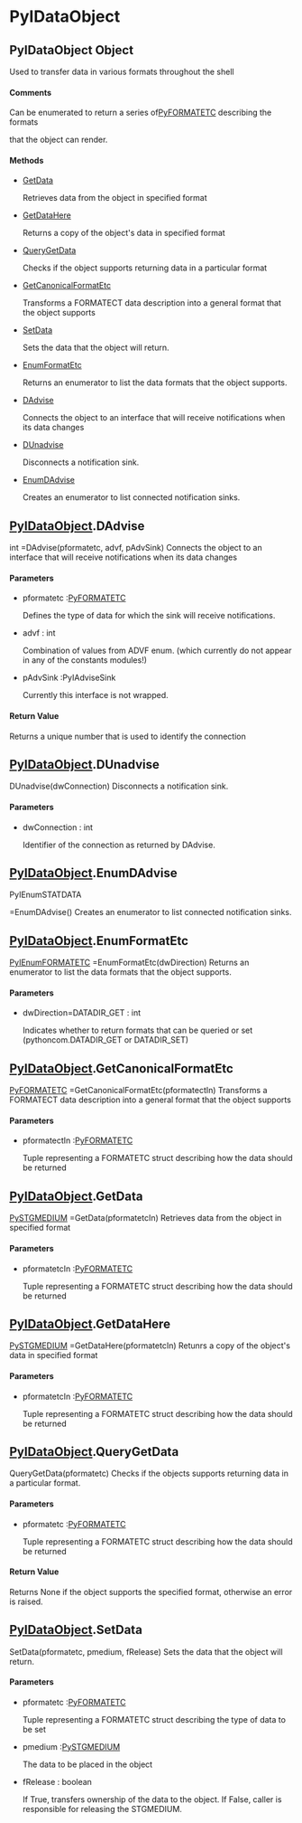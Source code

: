 # PyIDataObject

## PyIDataObject Object



Used to transfer data in various formats throughout the shell

#### Comments


Can be enumerated to return a series of[PyFORMATETC](#pyformatetc) describing the formats 

that the object can render\.

#### Methods


  - [GetData](PyIDataObject.md#pyidataobjectgetdata)

    Retrieves data from the object in specified format&nbsp;

  - [GetDataHere](PyIDataObject.md#pyidataobjectgetdatahere)

    Returns a copy of the object's data in specified format&nbsp;

  - [QueryGetData](PyIDataObject.md#pyidataobjectquerygetdata)

    Checks if the object supports returning data in a particular format&nbsp;

  - [GetCanonicalFormatEtc](PyIDataObject.md#pyidataobjectgetcanonicalformatetc)

    Transforms a FORMATECT data description into a general format that the object supports&nbsp;

  - [SetData](PyIDataObject.md#pyidataobjectsetdata)

    Sets the data that the object will return\.&nbsp;

  - [EnumFormatEtc](PyIDataObject.md#pyidataobjectenumformatetc)

    Returns an enumerator to list the data formats that the object supports\.&nbsp;

  - [DAdvise](PyIDataObject.md#pyidataobjectdadvise)

    Connects the object to an interface that will receive notifications when its data changes&nbsp;

  - [DUnadvise](PyIDataObject.md#pyidataobjectdunadvise)

    Disconnects a notification sink\.&nbsp;

  - [EnumDAdvise](PyIDataObject.md#pyidataobjectenumdadvise)

    Creates an enumerator to list connected notification sinks\.&nbsp;

## [PyIDataObject](#pyidataobject)\.DAdvise



int =DAdvise\(pformatetc, advf, pAdvSink\)
Connects the object to an interface that will receive notifications when its data changes

#### Parameters


  - pformatetc :[PyFORMATETC](#pyformatetc)

    Defines the type of data for which the sink will receive notifications\.

  - advf : int

    Combination of values from ADVF enum\. \(which currently do not appear in any of the constants modules\!\)

  - pAdvSink :PyIAdviseSink

    Currently this interface is not wrapped\.

#### Return Value
Returns a unique number that is used to identify the connection

## [PyIDataObject](#pyidataobject)\.DUnadvise

DUnadvise\(dwConnection\)
Disconnects a notification sink\.

#### Parameters


  - dwConnection : int

    Identifier of the connection as returned by DAdvise\.

## [PyIDataObject](#pyidataobject)\.EnumDAdvise

PyIEnumSTATDATA

 =EnumDAdvise\(\)
Creates an enumerator to list connected notification sinks\.

## [PyIDataObject](#pyidataobject)\.EnumFormatEtc

[PyIEnumFORMATETC](#pyienumformatetc) =EnumFormatEtc\(dwDirection\)
Returns an enumerator to list the data formats that the object supports\.

#### Parameters


  - dwDirection=DATADIR\_GET : int

    Indicates whether to return formats that can be queried or set \(pythoncom\.DATADIR\_GET or DATADIR\_SET\)

## [PyIDataObject](#pyidataobject)\.GetCanonicalFormatEtc

[PyFORMATETC](#pyformatetc) =GetCanonicalFormatEtc\(pformatectIn\)
Transforms a FORMATECT data description into a general format that the object supports

#### Parameters


  - pformatectIn :[PyFORMATETC](#pyformatetc)

    Tuple representing a FORMATETC struct describing how the data should be returned

## [PyIDataObject](#pyidataobject)\.GetData

[PySTGMEDIUM](#pystgmedium) =GetData\(pformatetcIn\)
Retrieves data from the object in specified format

#### Parameters


  - pformatetcIn :[PyFORMATETC](#pyformatetc)

    Tuple representing a FORMATETC struct describing how the data should be returned

## [PyIDataObject](#pyidataobject)\.GetDataHere

[PySTGMEDIUM](#pystgmedium) =GetDataHere\(pformatetcIn\)
Retunrs a copy of the object's data in specified format

#### Parameters


  - pformatetcIn :[PyFORMATETC](#pyformatetc)

    Tuple representing a FORMATETC struct describing how the data should be returned

## [PyIDataObject](#pyidataobject)\.QueryGetData

QueryGetData\(pformatetc\)
Checks if the objects supports returning data in a particular format\.

#### Parameters


  - pformatetc :[PyFORMATETC](#pyformatetc)

    Tuple representing a FORMATETC struct describing how the data should be returned

#### Return Value
Returns None if the object supports the specified format, otherwise an error is raised\.

## [PyIDataObject](#pyidataobject)\.SetData

SetData\(pformatetc, pmedium, fRelease\)
Sets the data that the object will return\.

#### Parameters


  - pformatetc :[PyFORMATETC](#pyformatetc)

    Tuple representing a FORMATETC struct describing the type of data to be set

  - pmedium :[PySTGMEDIUM](#pystgmedium)

    The data to be placed in the object

  - fRelease : boolean

    If True, transfers ownership of the data to the object\.  If False, caller is responsible for releasing the STGMEDIUM\.